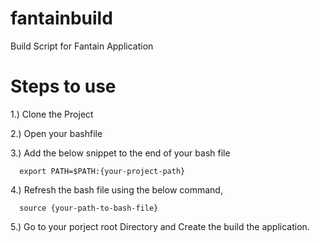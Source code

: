 fantainbuild
============

Build Script for Fantain Application


Steps to use
============

1.) Clone the Project 

2.) Open your bashfile 

3.) Add the below snippet to the end of your bash file

      export PATH=$PATH:{your-project-path}

4.) Refresh the bash file using the below command,

      source {your-path-to-bash-file}
      
5.) Go to your porject root Directory and Create the build the application.

